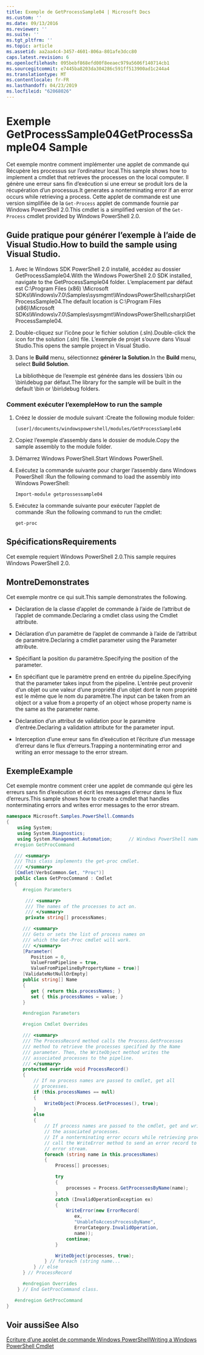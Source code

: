 ```yaml
---
title: Exemple de GetProcessSample04 | Microsoft Docs
ms.custom: ''
ms.date: 09/13/2016
ms.reviewer: ''
ms.suite: ''
ms.tgt_pltfrm: ''
ms.topic: article
ms.assetid: aa2aa4c4-3457-4601-806a-801afe3dcc80
caps.latest.revision: 6
ms.openlocfilehash: 095bebf868efd00f8eeaec979a5606f140714cb1
ms.sourcegitcommit: e7445ba8203da304286c591ff513900ad1c244a4
ms.translationtype: MT
ms.contentlocale: fr-FR
ms.lasthandoff: 04/23/2019
ms.locfileid: "62068026"
---
```

# <a name="getprocesssample04-sample"></a><span data-ttu-id="37ed5-102">Exemple GetProcessSample04</span><span class="sxs-lookup"><span data-stu-id="37ed5-102">GetProcessSample04 Sample</span></span>

<span data-ttu-id="37ed5-103">Cet exemple montre comment implémenter une applet de commande qui Récupère les processus sur l’ordinateur local.</span><span class="sxs-lookup"><span data-stu-id="37ed5-103">This sample shows how to implement a cmdlet that retrieves the processes on the local computer.</span></span> <span data-ttu-id="37ed5-104">Il génère une erreur sans fin d’exécution si une erreur se produit lors de la récupération d’un processus.</span><span class="sxs-lookup"><span data-stu-id="37ed5-104">It generates a nonterminating error if an error occurs while retrieving a process.</span></span> <span data-ttu-id="37ed5-105">Cette applet de commande est une version simplifiée de la `Get-Process` applet de commande fournie par Windows PowerShell 2.0.</span><span class="sxs-lookup"><span data-stu-id="37ed5-105">This cmdlet is a simplified version of the `Get-Process` cmdlet provided by Windows PowerShell 2.0.</span></span>

## <a name="how-to-build-the-sample-using-visual-studio"></a><span data-ttu-id="37ed5-106">Guide pratique pour générer l’exemple à l’aide de Visual Studio.</span><span class="sxs-lookup"><span data-stu-id="37ed5-106">How to build the sample using Visual Studio.</span></span>

1. <span data-ttu-id="37ed5-107">Avec le Windows SDK PowerShell 2.0 installé, accédez au dossier GetProcessSample04.</span><span class="sxs-lookup"><span data-stu-id="37ed5-107">With the Windows PowerShell 2.0 SDK installed, navigate to the GetProcessSample04 folder.</span></span> <span data-ttu-id="37ed5-108">L’emplacement par défaut est C:\Program Files (x86) \Microsoft SDKs\Windows\v7.0\Samples\sysmgmt\WindowsPowerShell\csharp\GetProcessSample04.</span><span class="sxs-lookup"><span data-stu-id="37ed5-108">The default location is C:\Program Files (x86)\Microsoft SDKs\Windows\v7.0\Samples\sysmgmt\WindowsPowerShell\csharp\GetProcessSample04.</span></span>

2. <span data-ttu-id="37ed5-109">Double-cliquez sur l’icône pour le fichier solution (.sln).</span><span class="sxs-lookup"><span data-stu-id="37ed5-109">Double-click the icon for the solution (.sln) file.</span></span> <span data-ttu-id="37ed5-110">L’exemple de projet s’ouvre dans Visual Studio.</span><span class="sxs-lookup"><span data-stu-id="37ed5-110">This opens the sample project in Visual Studio.</span></span>

3. <span data-ttu-id="37ed5-111">Dans le **Build** menu, sélectionnez **générer la Solution**.</span><span class="sxs-lookup"><span data-stu-id="37ed5-111">In the **Build** menu, select **Build Solution**.</span></span>

    <span data-ttu-id="37ed5-112">La bibliothèque de l’exemple est générée dans les dossiers \bin ou \bin\debug par défaut.</span><span class="sxs-lookup"><span data-stu-id="37ed5-112">The library for the sample will be built in the default \bin or \bin\debug folders.</span></span>

### <a name="how-to-run-the-sample"></a><span data-ttu-id="37ed5-113">Comment exécuter l’exemple</span><span class="sxs-lookup"><span data-stu-id="37ed5-113">How to run the sample</span></span>

1. <span data-ttu-id="37ed5-114">Créez le dossier de module suivant :</span><span class="sxs-lookup"><span data-stu-id="37ed5-114">Create the following module folder:</span></span>

    `[user]/documents/windowspowershell/modules/GetProcessSample04`

2. <span data-ttu-id="37ed5-115">Copiez l’exemple d’assembly dans le dossier de module.</span><span class="sxs-lookup"><span data-stu-id="37ed5-115">Copy the sample assembly to the module folder.</span></span>

3. <span data-ttu-id="37ed5-116">Démarrez Windows PowerShell.</span><span class="sxs-lookup"><span data-stu-id="37ed5-116">Start Windows PowerShell.</span></span>

4. <span data-ttu-id="37ed5-117">Exécutez la commande suivante pour charger l’assembly dans Windows PowerShell :</span><span class="sxs-lookup"><span data-stu-id="37ed5-117">Run the following command to load the assembly into Windows PowerShell:</span></span>

    `Import-module getprossessample04`

5. <span data-ttu-id="37ed5-118">Exécutez la commande suivante pour exécuter l’applet de commande :</span><span class="sxs-lookup"><span data-stu-id="37ed5-118">Run the following command to run the cmdlet:</span></span>

    `get-proc`

## <a name="requirements"></a><span data-ttu-id="37ed5-119">Spécifications</span><span class="sxs-lookup"><span data-stu-id="37ed5-119">Requirements</span></span>

<span data-ttu-id="37ed5-120">Cet exemple requiert Windows PowerShell 2.0.</span><span class="sxs-lookup"><span data-stu-id="37ed5-120">This sample requires Windows PowerShell 2.0.</span></span>

## <a name="demonstrates"></a><span data-ttu-id="37ed5-121">Montre</span><span class="sxs-lookup"><span data-stu-id="37ed5-121">Demonstrates</span></span>

<span data-ttu-id="37ed5-122">Cet exemple montre ce qui suit.</span><span class="sxs-lookup"><span data-stu-id="37ed5-122">This sample demonstrates the following.</span></span>

- <span data-ttu-id="37ed5-123">Déclaration de la classe d’applet de commande à l’aide de l’attribut de l’applet de commande.</span><span class="sxs-lookup"><span data-stu-id="37ed5-123">Declaring a cmdlet class using the Cmdlet attribute.</span></span>

- <span data-ttu-id="37ed5-124">Déclaration d’un paramètre de l’applet de commande à l’aide de l’attribut de paramètre.</span><span class="sxs-lookup"><span data-stu-id="37ed5-124">Declaring a cmdlet parameter using the Parameter attribute.</span></span>

- <span data-ttu-id="37ed5-125">Spécifiant la position du paramètre.</span><span class="sxs-lookup"><span data-stu-id="37ed5-125">Specifying the position of the parameter.</span></span>

- <span data-ttu-id="37ed5-126">En spécifiant que le paramètre prend en entrée du pipeline.</span><span class="sxs-lookup"><span data-stu-id="37ed5-126">Specifying that the parameter takes input from the pipeline.</span></span> <span data-ttu-id="37ed5-127">L’entrée peut provenir d’un objet ou une valeur d’une propriété d’un objet dont le nom propriété est le même que le nom du paramètre.</span><span class="sxs-lookup"><span data-stu-id="37ed5-127">The input can be taken from an object or a value from a property of an object whose property name is the same as the parameter name.</span></span>

- <span data-ttu-id="37ed5-128">Déclaration d’un attribut de validation pour le paramètre d’entrée.</span><span class="sxs-lookup"><span data-stu-id="37ed5-128">Declaring a validation attribute for the parameter input.</span></span>

- <span data-ttu-id="37ed5-129">Interception d’une erreur sans fin d’exécution et l’écriture d’un message d’erreur dans le flux d’erreurs.</span><span class="sxs-lookup"><span data-stu-id="37ed5-129">Trapping a nonterminating error and writing an error message to the error stream.</span></span>

## <a name="example"></a><span data-ttu-id="37ed5-130">Exemple</span><span class="sxs-lookup"><span data-stu-id="37ed5-130">Example</span></span>

<span data-ttu-id="37ed5-131">Cet exemple montre comment créer une applet de commande qui gère les erreurs sans fin d’exécution et écrit les messages d’erreur dans le flux d’erreurs.</span><span class="sxs-lookup"><span data-stu-id="37ed5-131">This sample shows how to create a cmdlet that handles nonterminating errors and writes error messages to the error stream.</span></span>

```csharp
namespace Microsoft.Samples.PowerShell.Commands
{
    using System;
    using System.Diagnostics;
    using System.Management.Automation;      // Windows PowerShell namespace.
   #region GetProcCommand

   /// <summary>
   /// This class implements the get-proc cmdlet.
   /// </summary>
   [Cmdlet(VerbsCommon.Get, "Proc")]
   public class GetProcCommand : Cmdlet
   {
      #region Parameters

       /// <summary>
       /// The names of the processes to act on.
       /// </summary>
       private string[] processNames;

      /// <summary>
      /// Gets or sets the list of process names on
      /// which the Get-Proc cmdlet will work.
      /// </summary>
      [Parameter(
         Position = 0,
         ValueFromPipeline = true,
         ValueFromPipelineByPropertyName = true)]
      [ValidateNotNullOrEmpty]
      public string[] Name
      {
         get { return this.processNames; }
         set { this.processNames = value; }
      }

      #endregion Parameters

      #region Cmdlet Overrides

      /// <summary>
      /// The ProcessRecord method calls the Process.GetProcesses
      /// method to retrieve the processes specified by the Name
      /// parameter. Then, the WriteObject method writes the
      /// associated processes to the pipeline.
      /// </summary>
      protected override void ProcessRecord()
      {
          // If no process names are passed to cmdlet, get all
          // processes.
          if (this.processNames == null)
          {
              WriteObject(Process.GetProcesses(), true);
          }
          else
          {
              // If process names are passed to the cmdlet, get and write
              // the associated processes.
              // If a nonterminating error occurs while retrieving processes,
              // call the WriteError method to send an error record to the
              // error stream.
              foreach (string name in this.processNames)
              {
                  Process[] processes;

                  try
                  {
                      processes = Process.GetProcessesByName(name);
                  }
                  catch (InvalidOperationException ex)
                  {
                      WriteError(new ErrorRecord(
                         ex,
                         "UnableToAccessProcessByName",
                         ErrorCategory.InvalidOperation,
                         name));
                      continue;
                  }

                  WriteObject(processes, true);
              } // foreach (string name...
          } // else
      } // ProcessRecord

      #endregion Overrides
    } // End GetProcCommand class.

   #endregion GetProcCommand
}
```

## <a name="see-also"></a><span data-ttu-id="37ed5-132">Voir aussi</span><span class="sxs-lookup"><span data-stu-id="37ed5-132">See Also</span></span>

[<span data-ttu-id="37ed5-133">Écriture d’une applet de commande Windows PowerShell</span><span class="sxs-lookup"><span data-stu-id="37ed5-133">Writing a Windows PowerShell Cmdlet</span></span>](./writing-a-windows-powershell-cmdlet.md)
